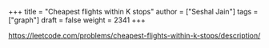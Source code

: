 +++
title = "Cheapest flights within K stops"
author = ["Seshal Jain"]
tags = ["graph"]
draft = false
weight = 2341
+++

<https://leetcode.com/problems/cheapest-flights-within-k-stops/description/>
